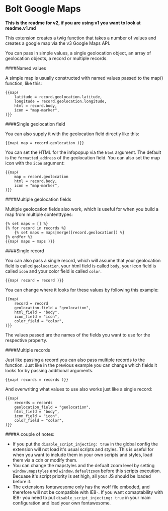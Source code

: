 Bolt Google Maps
================================

**This is the readme for v2, if you are using v1 you want to look at readme.v1.md**


This extension creates a twig function that takes a number of values and creates a google map via the v3 Google Maps API.

You can pass in simple values, a single geolocation object, an array of geolocation objects, a record or multiple records.

####Named values

A simple map is usually constructed with named values passed to the map() function, like this:

    {{map(
        latitude = record.geolocation.latitude,
        longitude = record.geolocation.longitude,
        html = record.body,
        icon = "map-marker",
    )}}

####Single geolocation field

You can also supply it with the geolocation field directly like this:

    {{map( map = record.geolocation )}}

You can set the HTML for the infopopup via the `html` argument. The default is the `formatted_address` of the geolocation field. You can also set the map icon with the `icon` argument:

    {{map(
        map = record.geolocation
        html = record.body,
        icon = "map-marker",
    )}}

####Multiple geolocation fields

Multiple geolocation fields also work, which is useful for when you build a map from multiple contenttypes:

    {% set maps = [] %}
    {% for record in records %}
        {% set maps = maps|merge([record.geolocation]) %}
    {% endfor %}
    {{map( maps = maps )}}

####Single record

You can also pass a single record, which will assume that your geolocation field is called `geolocation`, your html field is called `body`, your icon field is called `icon` and your color field is called `color`.

    {{map( record = record )}}
    
You can change where it looks for these values by following this example:

    {{map(
        record = record
        geolocation-field = "geolocation",
        html_field = "body",
        icon_field = "icon",
        color_field = "color",
    )}}
    
The values passed are the names of the fields you want to use for the respective property.

####Multiple records

Just like passing a record you can also pass multiple records to the function. Just like in the previous example you can change which fields it looks for by passing additional arguments.

    {{map( records = records )}}

And overwriting what values to use also works just like a single record:

    {{map(
        records = records
        geolocation_field = "geolocation",
        html_field = "body",
        icon_field = "icon",
        color_field = "color",
    )}}

####A couple of notes:

 - If you put the `disable_script_injecting: true` in the global config the extension will not load it's usual scripts and styles. This is useful for when you want to include them in your own scripts and styles, load them via a cdn or modify them.
 - You can change the mapstyles and the defualt zoom level by setting `window.mapstyles` and `window.defaultzoom` before this scripts execution. Becuase it's script priority is set high, all your JS should be loaded before it.
 - The extensions fontawesome only has the woff file embeded, and therefore will not be compatible with IE8-. If you want comaptability with IE8- you need to put `disable_script_injecting: true` in your main configuration and load your own fontawesome.